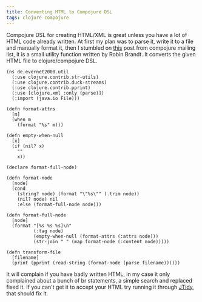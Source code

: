 ```yaml
---
title: Converting HTML to Compojure DSL
tags: clojure compojure
---
```


Compojure DSL for creating HTML/XML is great unless you have a lot of
HTML code already written. At first my plan was to parse it, write it to
a file and manually format it, then I stumbled on
[this](http://groups.google.com/group/compojure/browse_thread/thread/9909b205f08c151d#)
post from compojure mailing list, it is a small utility function written
by Robin Brandt. It converts the given HTML file to clojure/compojure
DSL.

    (ns de.evernet2000.util
      (:use clojure.contrib.str-utils)
      (:use clojure.contrib.duck-streams)
      (:use clojure.contrib.pprint)
      (:use [clojure.xml :only (parse)])
      (:import (java.io File)))

    (defn format-attrs
      [m]
      (when m
        (format "%s" m)))

    (defn empty-when-null
      [x]
      (if (nil? x)
        ""
        x))

    (declare format-full-node)

    (defn format-node
      [node]
      (cond
        (string? node) (format "\"%s\"" (.trim node))
        (nil? node) nil
        :else (format-full-node node)))

    (defn format-full-node
      [node]
      (format "[%s %s %s]\n"
              (:tag node)
              (empty-when-null (format-attrs (:attrs node)))
              (str-join " " (map format-node (:content node)))))

    (defn transform-file
      [filename]
      (print (pprint (read-string (format-node (parse filename))))))

It will complain if you have badly written HTML, in my case it only
complained about a bunch of br statements, a simple search and replaced
fixed it. If you can't get it to accept your HTML try running it
through [JTidy](http://jtidy.sourceforge.net/), that should fix it.
